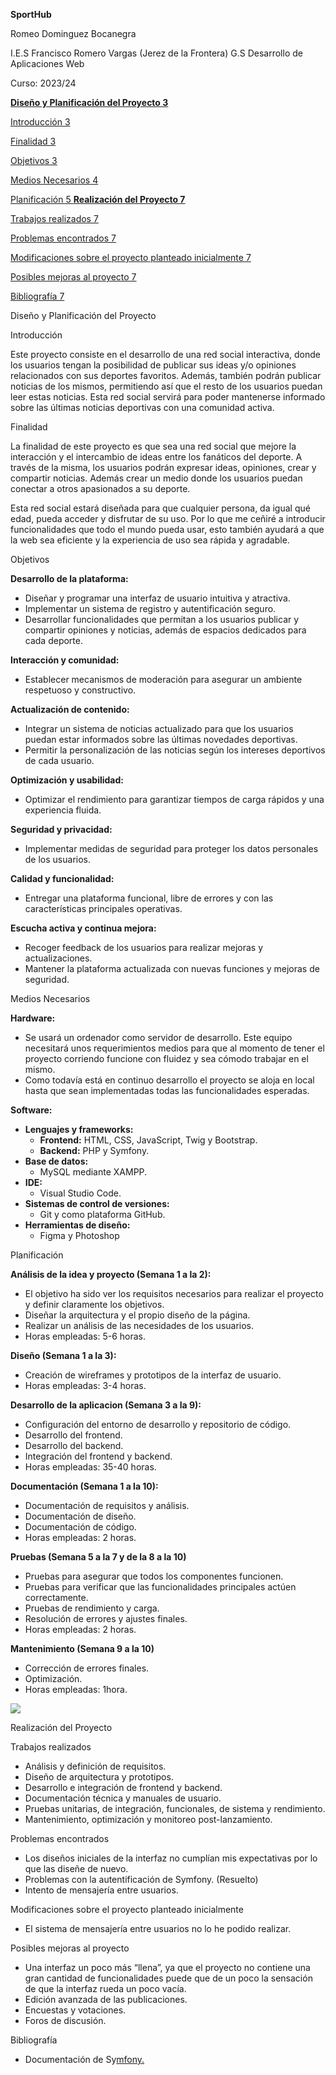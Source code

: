 **SportHub**

Romeo Dominguez Bocanegra

I.E.S Francisco Romero Vargas (Jerez de la Frontera) G.S Desarrollo de Aplicaciones Web

Curso: 2023/24

[**Diseño y Planificación del Proyecto 3**](#_page2_x72.00_y72.00)

[Introducción 3](#_page2_x72.00_y93.90)

[Finalidad 3](#_page2_x72.00_y219.21)

[Objetivos 3](#_page2_x72.00_y398.22)

[Medios Necesarios 4](#_page3_x72.00_y278.71)

[Planificación 5 ](#_page4_x72.00_y72.00)[**Realización del Proyecto 7**](#_page6_x72.00_y72.00)

[Trabajos realizados 7](#_page6_x72.00_y93.90)

[Problemas encontrados 7](#_page6_x72.00_y219.21)

[Modificaciones sobre el proyecto planteado inicialmente 7](#_page6_x72.00_y318.71)

[Posibles mejoras al proyecto 7](#_page6_x72.00_y370.52)

[Bibliografía 7](#_page6_x72.00_y501.82)

<a name="_page2_x72.00_y72.00"></a>Diseño y Planificación del Proyecto

<a name="_page2_x72.00_y93.90"></a>Introducción

Este proyecto consiste en el desarrollo de una red social interactiva, donde los usuarios tengan la posibilidad de publicar sus ideas y/o opiniones relacionados con sus deportes favoritos. Además, también podrán publicar noticias de los mismos, permitiendo así que el resto de los usuarios puedan leer estas noticias. Esta red social servirá para poder mantenerse informado sobre las últimas noticias deportivas con una comunidad activa.

<a name="_page2_x72.00_y219.21"></a>Finalidad

La finalidad de este proyecto es que sea una red social que mejore la interacción y el intercambio de ideas entre los fanáticos del deporte. A través de la misma, los usuarios podrán expresar ideas, opiniones, crear y compartir noticias. Además crear un medio donde los usuarios puedan conectar a otros apasionados a su deporte.

Esta red social estará diseñada para que cualquier persona, da igual qué edad, pueda acceder y disfrutar de su uso. Por lo que me ceñiré a introducir funcionalidades que todo el mundo pueda usar, esto también ayudará a que la web sea eficiente y la experiencia de uso sea rápida y agradable.

<a name="_page2_x72.00_y398.22"></a>Objetivos

**Desarrollo de la plataforma:**

- Diseñar y programar una interfaz de usuario intuitiva y atractiva.
- Implementar un sistema de registro y autentificación seguro.
- Desarrollar funcionalidades que permitan a los usuarios publicar y compartir opiniones y noticias, además de espacios dedicados para cada deporte.

**Interacción y comunidad:**

- Establecer mecanismos de moderación para asegurar un ambiente respetuoso y constructivo.

**Actualización de contenido:**

- Integrar un sistema de noticias actualizado para que los usuarios puedan estar informados sobre las últimas novedades deportivas.
- Permitir la personalización de las noticias según los intereses deportivos de cada usuario.

**Optimización y usabilidad:**

- Optimizar el rendimiento para garantizar tiempos de carga rápidos y una experiencia fluida.

**Seguridad y privacidad:**

- Implementar medidas de seguridad para proteger los datos personales de los usuarios.

**Calidad y funcionalidad:**

- Entregar una plataforma funcional, libre de errores y con las características principales operativas.

**Escucha activa y continua mejora:**

- Recoger feedback de los usuarios para realizar mejoras y actualizaciones.
- Mantener la plataforma actualizada con nuevas funciones y mejoras de seguridad.

<a name="_page3_x72.00_y278.71"></a>Medios Necesarios

**Hardware:**

- Se usará un ordenador como servidor de desarrollo. Este equipo necesitará unos requerimientos medios para que al momento de tener el proyecto corriendo funcione con fluidez y sea cómodo trabajar en el mismo.
- Como todavía está en continuo desarrollo el proyecto se aloja en local hasta que sean implementadas todas las funcionalidades esperadas.

**Software:**

- **Lenguajes y frameworks:**
  - **Frontend:** HTML, CSS, JavaScript, Twig y Bootstrap.
  - **Backend:** PHP y Symfony.
- **Base de datos:**
  - MySQL mediante XAMPP.
- **IDE:**
  - Visual Studio Code.
- **Sistemas de control de versiones:**
  - Git y como plataforma GitHub.
- **Herramientas de diseño:**
  - Figma y Photoshop

<a name="_page4_x72.00_y72.00"></a>Planificación

**Análisis de la idea y proyecto (Semana 1 a la 2):**

- El objetivo ha sido ver los requisitos necesarios para realizar el proyecto y definir claramente los objetivos.
- Diseñar la arquitectura y el propio diseño de la página.
- Realizar un análisis de las necesidades de los usuarios.
- Horas empleadas: 5-6 horas.

**Diseño (Semana 1 a la 3):**

- Creación de wireframes y prototipos de la interfaz de usuario.
- Horas empleadas: 3-4 horas.

**Desarrollo de la aplicacion (Semana 3 a la 9):**

- Configuración del entorno de desarrollo y repositorio de código.
- Desarrollo del frontend.
- Desarrollo del backend.
- Integración del frontend y backend.
- Horas empleadas: 35-40 horas.

**Documentación (Semana 1 a la 10):**

- Documentación de requisitos y análisis.
- Documentación de diseño.
- Documentación de código.
- Horas empleadas: 2 horas.

**Pruebas (Semana 5 a la 7 y de la 8 a la 10)**

- Pruebas para asegurar que todos los componentes funcionen.
- Pruebas para verificar que las funcionalidades principales actúen correctamente.
- Pruebas de rendimiento y carga.
- Resolución de errores y ajustes finales.
- Horas empleadas: 2 horas.

**Mantenimiento (Semana 9 a la 10)**

- Corrección de errores finales.
- Optimización.
- Horas empleadas: 1hora.

![](Aspose.Words.5f6e9fbb-2be2-4175-a035-7caa28b67380.001.jpeg)

<a name="_page6_x72.00_y72.00"></a>Realización del Proyecto

<a name="_page6_x72.00_y93.90"></a>Trabajos realizados

- Análisis y definición de requisitos.
- Diseño de arquitectura y prototipos.
- Desarrollo e integración de frontend y backend.
- Documentación técnica y manuales de usuario.
- Pruebas unitarias, de integración, funcionales, de sistema y rendimiento.
- Mantenimiento, optimización y monitoreo post-lanzamiento.

<a name="_page6_x72.00_y219.21"></a>Problemas encontrados

- Los diseños iniciales de la interfaz no cumplían mis expectativas por lo que las diseñe de nuevo.
- Problemas con la autentificación de Symfony. (Resuelto)
- Intento de mensajería entre usuarios.

<a name="_page6_x72.00_y318.71"></a>Modificaciones sobre el proyecto planteado inicialmente

- El sistema de mensajería entre usuarios no lo he podido realizar.

<a name="_page6_x72.00_y370.52"></a>Posibles mejoras al proyecto

- Una interfaz un poco más “llena”, ya que el proyecto no contiene una gran cantidad de funcionalidades puede que de un poco la sensación de que la interfaz rueda un poco vacía.
- Edición avanzada de las publicaciones.
- Encuestas y votaciones.
- Foros de discusión.

<a name="_page6_x72.00_y501.82"></a>Bibliografía

- Documentación de Sy[mfony.](https://symfony.com/doc/current/index.html)
